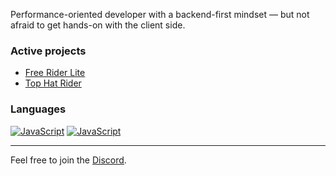 Performance-oriented developer with a backend-first mindset — but not afraid to get hands-on with the client side.

### Active projects
- [Free Rider Lite](https://github.com/Calculamatrise/frhd-lite)
- [Top Hat Rider](https://github.com/tophatrider/game)

### Languages
[![JavaScript](https://img.shields.io/badge/JavaScript-F7DF1E?logo=javascript&logoColor=000)](https://developer.mozilla.org/en-US/docs/Web/JavaScript)
[![JavaScript](https://img.shields.io/badge/-Node.js-417E38?logo=nodedotjs&logoColor=FFF)](https://nodejs.org/en/about)

---

Feel free to join the [Discord](https://discord.gg/N5vYy9cEYc).
